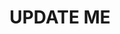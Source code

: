 ---
guid: "A618933D-73C3-4399-98AC-7D68E2AFF3F7"
title: UPDATE ME
description: UPDATE ME
pubDate: "Tue, 7 Feb 2023 18:00:00 -0500"
itunes-explicit: "no"
itunes-episode: 62
itunes-episodeType: full

# More info
youtube-full: UPDATE ME
discussion: UPDATE ME

# Timeline
timeline:
  - seconds: 0
    title: Intro

# File information
enclosure-url: "https://media.phor.net/csh/2023-02-07-episode-62.m4a"
enclosure-length: UPDATE ME
enclosure-type: "audio/x-m4a"
itunes-duration: UPDATE ME

# CSH information
badges:
  - type: stayed-to-end
    recipient: fulldecent
  - type: stayed-to-end
    recipient: dtedesco1
---